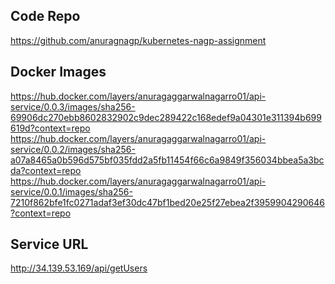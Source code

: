 Code Repo
--------------

https://github.com/anuragnagp/kubernetes-nagp-assignment


Docker Images
--------------

https://hub.docker.com/layers/anuragaggarwalnagarro01/api-service/0.0.3/images/sha256-69906dc270ebb8602832902c9dec289422c168edef9a04301e311394b699619d?context=repo
https://hub.docker.com/layers/anuragaggarwalnagarro01/api-service/0.0.2/images/sha256-a07a8465a0b596d575bf035fdd2a5fb11454f66c6a9849f356034bbea5a3bcda?context=repo
https://hub.docker.com/layers/anuragaggarwalnagarro01/api-service/0.0.1/images/sha256-7210f862bfe1fc0271adaf3ef30dc47bf1bed20e25f27ebea2f3959904290646?context=repo


Service URL
-------------

http://34.139.53.169/api/getUsers
